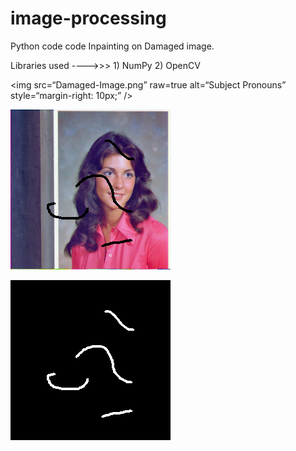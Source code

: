 # image-processing

Python code code Inpainting on Damaged image.

Libraries used ---->>> 1) NumPy  2) OpenCV

<img
src=“Damaged-Image.png”
raw=true
alt=“Subject Pronouns”
style=“margin-right: 10px;”
/>

![Test Image](https://github.com/harshadlokare/image-processing/blob/master/Damaged-Image.png?raw=true)

![Image Mask](https://github.com/harshadlokare/image-processing/blob/master/Mask.png)

